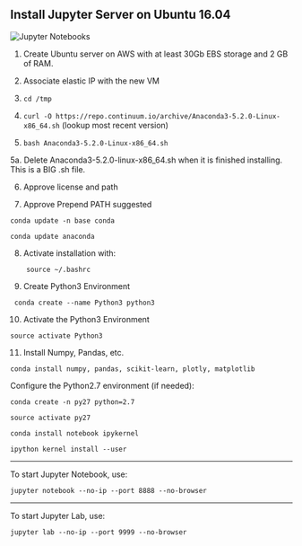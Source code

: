 ## Install Jupyter Server on Ubuntu 16.04
![Jupyter Notebooks](https://content-calpoly-edu.s3.amazonaws.com/cosam/1/images/Project%20Jupyter%20logo.png)

1. Create Ubuntu server on AWS with at least 30Gb EBS storage and 2 GB of RAM.

2. Associate elastic IP with the new VM

3. `cd /tmp`

4. `curl -O https://repo.continuum.io/archive/Anaconda3-5.2.0-Linux-x86_64.sh` (lookup most recent version)

5. `bash Anaconda3-5.2.0-Linux-x86_64.sh`


5a. Delete Anaconda3-5.2.0-linux-x86_64.sh when it is finished installing. This is a BIG .sh file.

6. Approve license and path

7. Approve Prepend PATH suggested

```
conda update -n base conda
```
```
conda update anaconda
```
8. Activate installation with: 

```
    source ~/.bashrc
```
9. Create Python3 Environment

```
 conda create --name Python3 python3
```
10. Activate the Python3 Environment 

```
source activate Python3
```

11. Install Numpy, Pandas, etc.

```
conda install numpy, pandas, scikit-learn, plotly, matplotlib
```
Configure the Python2.7 environment (if needed):

```
conda create -n py27 python=2.7
```

```
source activate py27
```
```
conda install notebook ipykernel
```
```
ipython kernel install --user
```

---
To start Jupyter Notebook, use:

```
jupyter notebook --no-ip --port 8888 --no-browser
```
---
To start Jupyter Lab, use:

```
jupyter lab --no-ip --port 9999 --no-browser	
```
<!--stackedit_data:
eyJoaXN0b3J5IjpbMTAxODA3NjYyLC0yMTA3MTI0NzgxXX0=
-->